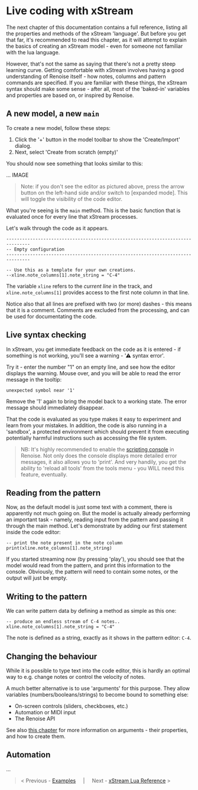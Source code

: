 # Live coding with xStream

The next chapter of this documentation contains a full reference, listing all the  properties and methods of the xStream 'language'. But before you get that far, it's recommended to read this chapter, as it will attempt to explain the basics of creating an xStream model - even for someone not familiar with the lua language.

However, that's not the same as saying that there's not a pretty steep learning curve. Getting comfortable with xStream involves having a good understanding of Renoise itself - how notes, columns and pattern commands are specified. 
If you are familiar with these things, the xStream syntax should make some sense - after all, most of the 'baked-in' variables and properties are based on, or inspired by Renoise.

## A new model, a new `main`

To create a new model, follow these steps:

1. Click the '+' button in the model toolbar to show the 'Create/Import' dialog.
2. Next, select 'Create from scratch (empty)'

You should now see something that looks similar to this:

... IMAGE

> Note: if you don't see the editor as pictured above, press the arrow button on the left-hand side and/or switch to [expanded mode]. This will toggle the visibility of the code editor. 

What you're seeing is the `main` method. This is the basic function that is evaluated once for every line that xStream processes. 

Let's walk through the code as it appears.

    -------------------------------------------------------------------------------
    -- Empty configuration
    -------------------------------------------------------------------------------

    -- Use this as a template for your own creations. 
    --xline.note_columns[1].note_string = "C-4"
        

The variable `xline` refers to the _current line_ in the track, and `xline.note_columns[1]` provides access to the first note column in that line.  

Notice also that all lines are prefixed with two (or more) dashes - this means that it is a comment. Comments are excluded from the processing, and can be used for documentating the code.

## Live syntax checking

In xStream, you get immediate feedback on the code as it is entered - if something is not working, you'll see a warning - '⚠ syntax error'. 

Try it - enter the number "1" on an empty line, and see how the editor displays the warning. Mouse over, and you will be able to read the error message in the tooltip:

    unexpected symbol near '1'

Remove the '1' again to bring the model back to a working state. The error message should immediately disappear.

That the code is evaluated as you type makes it easy to experiment and learn from your mistakes. In addition, the code is also running in a 'sandbox', a protected environment which should prevent it from executing potentially harmful instructions such as accessing the file system.   

> NB: It's highly recommended to enable the [scripting console](...) in Renoise. Not only does the console displays more detailed error messages, it also allows you to 'print'. And very handily, you get the ability to 'reload all tools' from the tools menu - you WILL need this feature, eventually. 

## Reading from the pattern

Now, as the default model is just some text with a comment, there is apparently not much going on. But the model is actually already performing an important task - namely, reading input from the pattern and passing it through the main method. Let's demonstrate by adding our first statement inside the code editor: 

    -- print the note present in the note column
    print(xline.note_columns[1].note_string)

If you started streaming now (by pressing 'play'), you should see that the model would read from the pattern, and print this information to the console. Obviously, the pattern will need to contain some notes, or the output will just be empty.  


## Writing to the pattern

We can write pattern data by defining a method as simple as this one:

	-- produce an endless stream of C-4 notes..
	xline.note_columns[1].note_string = "C-4"

The note is defined as a string, exactly as it shows in the pattern editor: `C-4`.
 
## Changing the behaviour

While it is possible to type text into the code editor, this is hardly an optimal way to e.g. change notes or control the velocity of notes. 

A much better alternative is to use 'arguments' for this purpose. They allow variables (numbers/booleans/strings) to become bound to something else:

* On-screen controls (sliders, checkboxes, etc.)
* Automation or MIDI input
* The Renoise API 

See also [this chapter](model_arguments.md) for more information on arguments - their properties, and how to create them. 

## Automation

...


> < Previous - [Examples](example_models.md) &nbsp; &nbsp; | &nbsp; &nbsp; Next - [xStream Lua Reference](lua_reference.md) >
